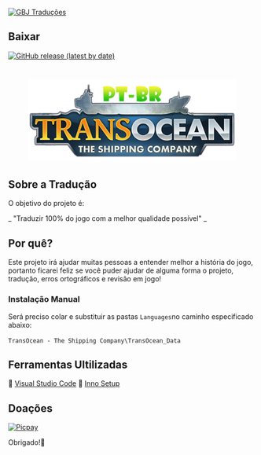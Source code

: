 [![GBJ Traduções](https://img.shields.io/badge/‹Traduções%20GBJ›-blue?style=for-the-badge&logo=Windows&logoColor=white)](https://github.com/JUNIORGBJ)

## Baixar
[![GitHub release (latest by date)](https://img.shields.io/github/v/release/JUNIORGBJ/DESPERADOS_3_PT-BR?label=%20Lançamento&style=for-the-badge)](https://github.com/JUNIORGBJ/DESPERADOS_3_PT-BR/releases/latest)

<h1 align="center"><figure>
  <img src="TransOceanCover.png">
</figure></h1>


## Sobre a Tradução

O objetivo do projeto é:

_ "Traduzir 100% do jogo com a melhor qualidade possível" _

## Por quê?

Este projeto irá ajudar muitas pessoas a entender melhor a história do jogo, portanto ficarei feliz se você puder ajudar de alguma forma o projeto, tradução, erros ortográficos e revisão em jogo!

### Instalação Manual

Será preciso colar e substituir as pastas ```Languages```no caminho especificado abaixo:

```TransOcean - The Shipping Company\TransOcean_Data```

## Ferramentas Ultilizadas

:link: [Visual Studio Code](https://code.visualstudio.com)
:link: [Inno Setup](https://jrsoftware.org/isinfo.php)

## Doações

[![Picpay](https://i.ibb.co/cYcsCnZ/hhhh.png)](https://picpay.me/gilsongbj)

Obrigado!:wave:
